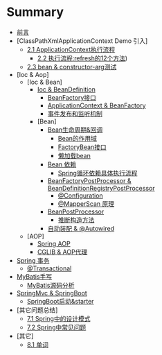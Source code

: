 # Summary

* [前言](doc/target.md)
* [ClassPathXmlApplicationContext Demo 引入]
    * [2.1 ApplicationContext执行流程](doc/test/flow_path.md)
        * [2.2 执行流程:refresh的12个方法](doc/test/code_review.md))
    * [2.3 bean & constructor-arg测试](doc/test/bean_constructor.md)
* [Ioc & Aop]
    * [Ioc & Bean]
        * [Ioc & BeanDefinition](doc/bean/ioc_bean.md)
            * [BeanFactory接口](doc/bean/BeanFactory.md)
            * [ApplicationContext & BeanFactory](doc/bean/context.md)
            * [事件发布和监听机制](doc/bean/context_event.md)
        * [Bean]
            * [Bean生命周期&回调](doc/bean/bean_life.md)
                * [Bean的作用域](doc/bean/bean_scope.md)
                * [FactoryBean接口](doc/bean/fatory_bean.md)
                * [懒加载bean](doc/bean/lazy.md)
            * [Bean 依赖](doc/bean/ioc_bean_dependency.md)
                * [Spring循环依赖具体执行流程](doc/bean/dependency.md)
            * [BeanFactoryPostProcessor & BeanDefinitionRegistryPostProcessor](doc/bean/post_processor.md)
                * [@Configuration](doc/bean/configuration.md)
                * [@MapperScan 原理](doc/bean/mapper_scan.md)
            * [BeanPostProcessor](doc/bean/bean_post_processor.md)
                * [推断构造方法](doc/bean/bean_constructor.md)
            * [自动装配 & @Autowired](doc/bean/ioc_bean_auto.md)
    * [AOP]
        * [Spring AOP](doc/bean/aop.md)
        * [CGLIB & AOP代理](doc/bean/aspectj.md)
* [Spring 事务](doc/bean/transaction.md)
    * [@Transactional](doc/bean/transaction_annotation.md)  
* [MyBatis手写](doc/mybatis.md)
    * [MyBatis源码分析](doc/mybatis_source.md)
* [SpringMvc & SpringBoot](doc/springboot.md)
    * [SpringBoot启动&starter](doc/springboot_starter.md)
* [其它问题总结]
    * [7.1 Spring中的设计模式](doc/bean/design.md)
    * [7.2 Spring中常见问题](doc/pro.md)
* [其它]
    * [8.1 单词](./doc/other/words.md)
